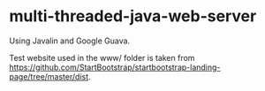 # multi-threaded-java-web-server


Using Javalin and Google Guava.

Test website used in the www/ folder is taken from https://github.com/StartBootstrap/startbootstrap-landing-page/tree/master/dist.